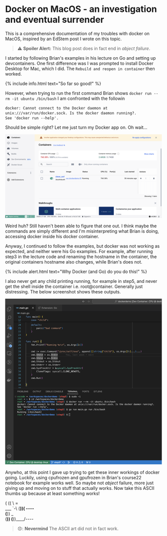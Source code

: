 # Docker on MacOS - an investigation and eventual surrender
This is a comprehensive documentation of my troubles with docker on MacOS, inspired by an EdStem post I wrote on this topic.

> :warning: **Spoiler Alert:** This blog post does in fact end in *abject failure*.

I started by following Brian's examples in his lecture on Go and setting up devcontainers. One first difference was I was prompted to install Docker Desktop for Mac, which I did. The `Rebuild and reopen in container` then worked. 

{% include info.html text="So far so good!" %}

However, when trying to run the first command Brian shows `docker run --rm -it ubuntu /bin/bash` I am confronted with the followin

    docker: Cannot connect to the Docker daemon at unix:///var/run/docker.sock. Is the docker daemon running?.
    See 'docker run --help'.

Should be simple right? Let me just turn my Docker app on. Oh wait... 

![](/images/image.png "docker is on")

Weird huh? Still haven't been able to figure that one out. I think maybe the commands are simply different and I'm misinterpreting what Brian is doing, accessing docker inside his docker container. 

Anyway, I continued to follow the examples, but docker was not working as expected, and neither were his Go examples. For example, after running step3 in the lecture code and renaming the hostname in the container, the original containers hostname also changes, while Brian's does not. 

{% include alert.html text="Why Docker (and Go) do you do this!" %}

I also never get any child printing running, for example in step5, and never get the shell inside the container i.e. root@container. Generally just distressing. The below screenshot shows these outputs.

![](/images/image-1.png "docker is broken")

Anywho, at this point I gave up trying to get these inner workings of docker going. Luckily, using cpufrozen and gpufrozen in Brian's course22 notebook for example works well. So maybe not *abject* failure, more just giving up and moving on to stuff that actually works. Now take this ASCII thumbs up because at least something works!

 ( ((
  \ =\
 __\_ `-\ 
(____))(  \----   
(____)) _  
(____))
(____))____/----


> 😞: **Nevermind** The ASCII art did not in fact work.


                                        
